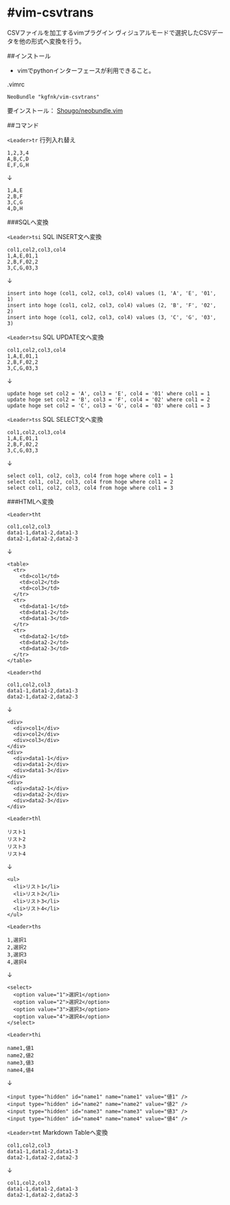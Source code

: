 #vim-csvtrans
=======

CSVファイルを加工するvimプラグイン
ヴィジュアルモードで選択したCSVデータを他の形式へ変換を行う。

##インストール

* vimでpythonインターフェースが利用できること。

.vimrc
```
NeoBundle "kgfnk/vim-csvtrans"
```

要インストール： [Shougo/neobundle.vim](https://github.com/Shougo/neobundle.vim)

##コマンド

`<Leader>tr` 行列入れ替え

```
1,2,3,4
A,B,C,D
E,F,G,H
```

↓

```
1,A,E
2,B,F
3,C,G
4,D,H
```

###SQLへ変換

`<Leader>tsi` SQL INSERT文へ変換

```
col1,col2,col3,col4
1,A,E,01,1
2,B,F,02,2
3,C,G,03,3
```
↓

```
insert into hoge (col1, col2, col3, col4) values (1, 'A', 'E', '01', 1)
insert into hoge (col1, col2, col3, col4) values (2, 'B', 'F', '02', 2)
insert into hoge (col1, col2, col3, col4) values (3, 'C', 'G', '03', 3)
```

`<Leader>tsu` SQL UPDATE文へ変換

```
col1,col2,col3,col4
1,A,E,01,1
2,B,F,02,2
3,C,G,03,3
```
↓

```
update hoge set col2 = 'A', col3 = 'E', col4 = '01' where col1 = 1
update hoge set col2 = 'B', col3 = 'F', col4 = '02' where col1 = 2
update hoge set col2 = 'C', col3 = 'G', col4 = '03' where col1 = 3
```

`<Leader>tss` SQL SELECT文へ変換

```
col1,col2,col3,col4
1,A,E,01,1
2,B,F,02,2
3,C,G,03,3
```
↓

```
select col1, col2, col3, col4 from hoge where col1 = 1
select col1, col2, col3, col4 from hoge where col1 = 2
select col1, col2, col3, col4 from hoge where col1 = 3
```

###HTMLへ変換

`<Leader>tht`

```
col1,col2,col3
data1-1,data1-2,data1-3
data2-1,data2-2,data2-3
```

↓

```
<table>
  <tr>
    <td>col1</td>
    <td>col2</td>
    <td>col3</td>
  </tr>
  <tr>
    <td>data1-1</td>
    <td>data1-2</td>
    <td>data1-3</td>
  </tr>
  <tr>
    <td>data2-1</td>
    <td>data2-2</td>
    <td>data2-3</td>
  </tr>
</table>
```


`<Leader>thd`

```
col1,col2,col3
data1-1,data1-2,data1-3
data2-1,data2-2,data2-3
```

↓

```
<div>
  <div>col1</div>
  <div>col2</div>
  <div>col3</div>
</div>
<div>
  <div>data1-1</div>
  <div>data1-2</div>
  <div>data1-3</div>
</div>
<div>
  <div>data2-1</div>
  <div>data2-2</div>
  <div>data2-3</div>
</div>
```

`<Leader>thl`

```
リスト1
リスト2
リスト3
リスト4
```

↓

```
<ul>
  <li>リスト1</li>
  <li>リスト2</li>
  <li>リスト3</li>
  <li>リスト4</li>
</ul>
```

`<Leader>ths`

```
1,選択1
2,選択2
3,選択3
4,選択4
```

↓

```
<select>
  <option value="1">選択1</option>
  <option value="2">選択2</option>
  <option value="3">選択3</option>
  <option value="4">選択4</option>
</select>
```

`<Leader>thi`

```
name1,値1
name2,値2
name3,値3
name4,値4
```

↓

```
<input type="hidden" id="name1" name="name1" value="値1" />
<input type="hidden" id="name2" name="name2" value="値2" />
<input type="hidden" id="name3" name="name3" value="値3" />
<input type="hidden" id="name4" name="name4" value="値4" />
```

`<Leader>tmt` Markdown Tableへ変換

```
col1,col2,col3
data1-1,data1-2,data1-3
data2-1,data2-2,data2-3
```

↓

```
col1,col2,col3
data1-1,data1-2,data1-3
data2-1,data2-2,data2-3
```
